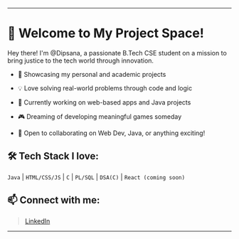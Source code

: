 
---

# 🚀 Welcome to My Project Space!

Hey there! I'm @Dipsana, a passionate B.Tech CSE student on a mission to bring justice to the tech world through innovation.

- 🔨 Showcasing my personal and academic projects

- 💡 Love solving real-world problems through code and logic

- 🌱 Currently working on web-based apps and Java projects

- 🎮 Dreaming of developing meaningful games someday

- 🤝 Open to collaborating on Web Dev, Java, or anything exciting!


## 🛠️ Tech Stack I love:
`Java` | `HTML/CSS/JS` | `C` | `PL/SQL` | `DSA(C)` | `React (coming soon)`  

## 📫 Connect with me:
 >[LinkedIn](https://www.linkedin.com/in/dipsana)

---

<!---
Dipsana/Dipsana is a ✨ special ✨ repository because its `README.md` (this file) appears on your GitHub profile.
You can click the Preview link to take a look at your changes.
--->
